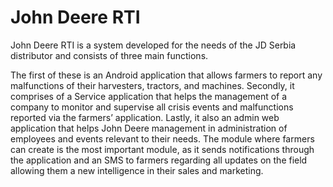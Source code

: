 # John Deere RTI #

John Deere RTI is a system developed for the needs of the JD Serbia distributor and consists of three main functions.

The first of these is an Android application that allows farmers to report any malfunctions of their harvesters, tractors, and machines. Secondly, it comprises of a Service application that helps the management of a company to monitor and supervise all crisis events and malfunctions reported via the farmers’ application. Lastly, it also an admin web application that helps John Deere management in administration of employees and events relevant to their needs. The module where farmers can create is the most important module, as it sends notifications through the application and an SMS to farmers regarding all updates on the field allowing them a new intelligence in their sales and marketing.